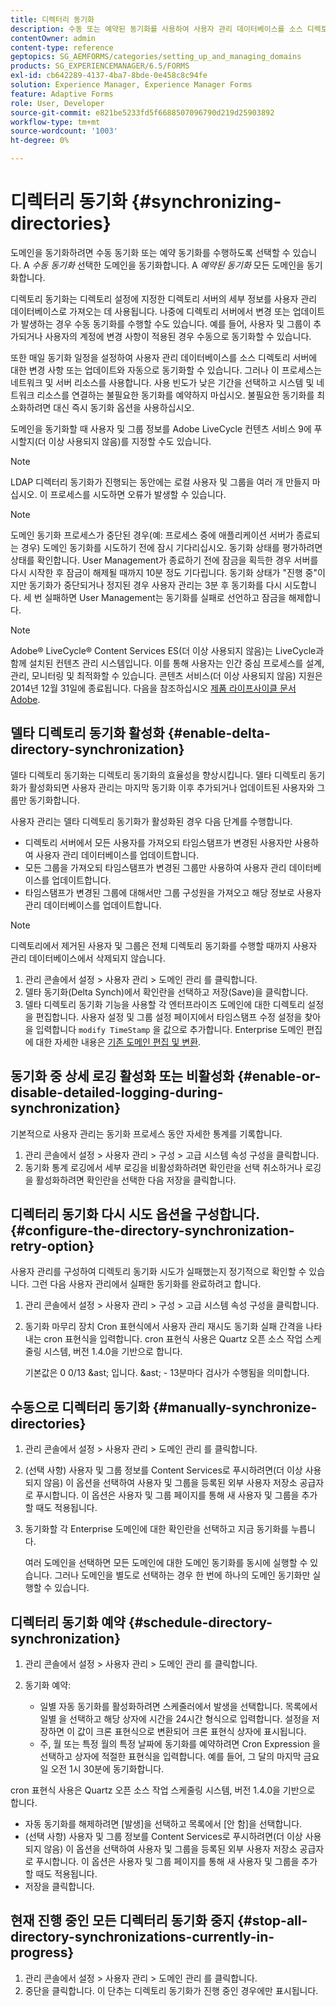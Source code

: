 ```yaml
---
title: 디렉터리 동기화
description: 수동 또는 예약된 동기화를 사용하여 사용자 관리 데이터베이스를 소스 디렉토리 서버의 변경 사항과 동기화하는 방법에 대해 알아봅니다.
contentOwner: admin
content-type: reference
geptopics: SG_AEMFORMS/categories/setting_up_and_managing_domains
products: SG_EXPERIENCEMANAGER/6.5/FORMS
exl-id: cb642289-4137-4ba7-8bde-0e458c8c94fe
solution: Experience Manager, Experience Manager Forms
feature: Adaptive Forms
role: User, Developer
source-git-commit: e821be5233fd5f6688507096790d219d25903892
workflow-type: tm+mt
source-wordcount: '1003'
ht-degree: 0%

---
```


# 디렉터리 동기화 {#synchronizing-directories}

도메인을 동기화하려면 수동 동기화 또는 예약 동기화를 수행하도록 선택할 수 있습니다. A *수동 동기화* 선택한 도메인을 동기화합니다. A *예약된 동기화* 모든 도메인을 동기화합니다.

디렉토리 동기화는 디렉토리 설정에 지정한 디렉토리 서버의 세부 정보를 사용자 관리 데이터베이스로 가져오는 데 사용됩니다. 나중에 디렉토리 서버에서 변경 또는 업데이트가 발생하는 경우 수동 동기화를 수행할 수도 있습니다. 예를 들어, 사용자 및 그룹이 추가되거나 사용자의 계정에 변경 사항이 적용된 경우 수동으로 동기화할 수 있습니다.

또한 매일 동기화 일정을 설정하여 사용자 관리 데이터베이스를 소스 디렉토리 서버에 대한 변경 사항 또는 업데이트와 자동으로 동기화할 수 있습니다. 그러나 이 프로세스는 네트워크 및 서버 리소스를 사용합니다. 사용 빈도가 낮은 기간을 선택하고 시스템 및 네트워크 리소스를 연결하는 불필요한 동기화를 예약하지 마십시오. 불필요한 동기화를 최소화하려면 대신 즉시 동기화 옵션을 사용하십시오.

도메인을 동기화할 때 사용자 및 그룹 정보를 Adobe LiveCycle 컨텐츠 서비스 9에 푸시할지(더 이상 사용되지 않음)를 지정할 수도 있습니다.

>[!NOTE]
>
>LDAP 디렉터리 동기화가 진행되는 동안에는 로컬 사용자 및 그룹을 여러 개 만들지 마십시오. 이 프로세스를 시도하면 오류가 발생할 수 있습니다.

>[!NOTE]
>
>도메인 동기화 프로세스가 중단된 경우(예: 프로세스 중에 애플리케이션 서버가 종료되는 경우) 도메인 동기화를 시도하기 전에 잠시 기다리십시오. 동기화 상태를 평가하려면 상태를 확인합니다. User Management가 종료하기 전에 잠금을 획득한 경우 서버를 다시 시작한 후 잠금이 해제될 때까지 10분 정도 기다립니다. 동기화 상태가 &quot;진행 중&quot;이지만 동기화가 중단되거나 정지된 경우 사용자 관리는 3분 후 동기화를 다시 시도합니다. 세 번 실패하면 User Management는 동기화를 실패로 선언하고 잠금을 해제합니다.

>[!NOTE]
>
>Adobe® LiveCycle® Content Services ES(더 이상 사용되지 않음)는 LiveCycle과 함께 설치된 컨텐츠 관리 시스템입니다. 이를 통해 사용자는 인간 중심 프로세스를 설계, 관리, 모니터링 및 최적화할 수 있습니다. 콘텐츠 서비스(더 이상 사용되지 않음) 지원은 2014년 12월 31일에 종료됩니다. 다음을 참조하십시오 [제품 라이프사이클 문서 Adobe](https://www.adobe.com/support/products/enterprise/eol/eol_matrix.html).

## 델타 디렉토리 동기화 활성화 {#enable-delta-directory-synchronization}

델타 디렉토리 동기화는 디렉토리 동기화의 효율성을 향상시킵니다. 델타 디렉토리 동기화가 활성화되면 사용자 관리는 마지막 동기화 이후 추가되거나 업데이트된 사용자와 그룹만 동기화합니다.

사용자 관리는 델타 디렉토리 동기화가 활성화된 경우 다음 단계를 수행합니다.

* 디렉토리 서버에서 모든 사용자를 가져오되 타임스탬프가 변경된 사용자만 사용하여 사용자 관리 데이터베이스를 업데이트합니다.
* 모든 그룹을 가져오되 타임스탬프가 변경된 그룹만 사용하여 사용자 관리 데이터베이스를 업데이트합니다.
* 타임스탬프가 변경된 그룹에 대해서만 그룹 구성원을 가져오고 해당 정보로 사용자 관리 데이터베이스를 업데이트합니다.

>[!NOTE]
>
>디렉토리에서 제거된 사용자 및 그룹은 전체 디렉토리 동기화를 수행할 때까지 사용자 관리 데이터베이스에서 삭제되지 않습니다.

1. 관리 콘솔에서 설정 > 사용자 관리 > 도메인 관리 를 클릭합니다.
1. 델타 동기화(Delta Synch)에서 확인란을 선택하고 저장(Save)을 클릭합니다.
1. 델타 디렉토리 동기화 기능을 사용할 각 엔터프라이즈 도메인에 대한 디렉토리 설정을 편집합니다. 사용자 설정 및 그룹 설정 페이지에서 타임스탬프 수정 설정을 찾아 을 입력합니다 `modify TimeStamp` 을 값으로 추가합니다. Enterprise 도메인 편집에 대한 자세한 내용은 [기존 도메인 편집 및 변환](/help/forms/using/admin-help/editing-converting-existing-domains.md#editing-and-converting-existing-domains).

## 동기화 중 상세 로깅 활성화 또는 비활성화 {#enable-or-disable-detailed-logging-during-synchronization}

기본적으로 사용자 관리는 동기화 프로세스 동안 자세한 통계를 기록합니다.

1. 관리 콘솔에서 설정 > 사용자 관리 > 구성 > 고급 시스템 속성 구성을 클릭합니다.
1. 동기화 통계 로깅에서 세부 로깅을 비활성화하려면 확인란을 선택 취소하거나 로깅을 활성화하려면 확인란을 선택한 다음 저장을 클릭합니다.

## 디렉터리 동기화 다시 시도 옵션을 구성합니다. {#configure-the-directory-synchronization-retry-option}

사용자 관리를 구성하여 디렉토리 동기화 시도가 실패했는지 정기적으로 확인할 수 있습니다. 그런 다음 사용자 관리에서 실패한 동기화를 완료하려고 합니다.

1. 관리 콘솔에서 설정 > 사용자 관리 > 구성 > 고급 시스템 속성 구성을 클릭합니다.
1. 동기화 마무리 장치 Cron 표현식에서 사용자 관리 재시도 동기화 실패 간격을 나타내는 cron 표현식을 입력합니다. cron 표현식 사용은 Quartz 오픈 소스 작업 스케줄링 시스템, 버전 1.4.0을 기반으로 합니다.

   기본값은 0 0/13 &amp;ast; 입니다. &amp;ast; - 13분마다 검사가 수행됨을 의미합니다.

## 수동으로 디렉터리 동기화 {#manually-synchronize-directories}

1. 관리 콘솔에서 설정 > 사용자 관리 > 도메인 관리 를 클릭합니다.
1. (선택 사항) 사용자 및 그룹 정보를 Content Services로 푸시하려면(더 이상 사용되지 않음) 이 옵션을 선택하여 사용자 및 그룹을 등록된 외부 사용자 저장소 공급자로 푸시합니다. 이 옵션은 사용자 및 그룹 페이지를 통해 새 사용자 및 그룹을 추가할 때도 적용됩니다.
1. 동기화할 각 Enterprise 도메인에 대한 확인란을 선택하고 지금 동기화를 누릅니다.

   여러 도메인을 선택하면 모든 도메인에 대한 도메인 동기화를 동시에 실행할 수 있습니다. 그러나 도메인을 별도로 선택하는 경우 한 번에 하나의 도메인 동기화만 실행할 수 있습니다.

## 디렉터리 동기화 예약 {#schedule-directory-synchronization}

1. 관리 콘솔에서 설정 > 사용자 관리 > 도메인 관리 를 클릭합니다.
1. 동기화 예약:

   * 일별 자동 동기화를 활성화하려면 스케줄러에서 발생을 선택합니다. 목록에서 일별 을 선택하고 해당 상자에 시간을 24시간 형식으로 입력합니다. 설정을 저장하면 이 값이 크론 표현식으로 변환되어 크론 표현식 상자에 표시됩니다.
   * 주, 월 또는 특정 월의 특정 날짜에 동기화를 예약하려면 Cron Expression 을 선택하고 상자에 적절한 표현식을 입력합니다. 예를 들어, 그 달의 마지막 금요일 오전 1시 30분에 동기화합니다.

cron 표현식 사용은 Quartz 오픈 소스 작업 스케줄링 시스템, 버전 1.4.0을 기반으로 합니다.

* 자동 동기화를 해제하려면 [발생]을 선택하고 목록에서 [안 함]을 선택합니다.
* (선택 사항) 사용자 및 그룹 정보를 Content Services로 푸시하려면(더 이상 사용되지 않음) 이 옵션을 선택하여 사용자 및 그룹을 등록된 외부 사용자 저장소 공급자로 푸시합니다. 이 옵션은 사용자 및 그룹 페이지를 통해 새 사용자 및 그룹을 추가할 때도 적용됩니다.
* 저장을 클릭합니다.

## 현재 진행 중인 모든 디렉터리 동기화 중지 {#stop-all-directory-synchronizations-currently-in-progress}

1. 관리 콘솔에서 설정 > 사용자 관리 > 도메인 관리 를 클릭합니다.
1. 중단을 클릭합니다. 이 단추는 디렉토리 동기화가 진행 중인 경우에만 표시됩니다.
